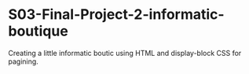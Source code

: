 # S03-Final-Project-2-informatic-boutique


Creating a little informatic boutic using HTML and display-block CSS for pagining.